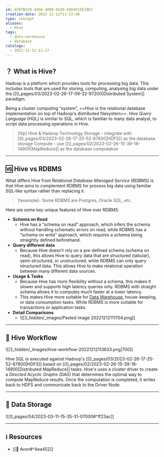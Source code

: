 ```yaml
---
id: 0787B329-4450-4889-942D-E6D4915E2967
creation-date: 2022-12-12T11:11:40
type: concept
aliases:
  - Hive
tags:
  - data-warehouse
  - database
catalogs:
  - 2022-12-12-11-17
---
```



## ？ What is Hive?

Hadoop is a platform which provides tools for processing big data. This includes tools that are used for storing, computing, analysing big data under the [[0_pages/03/2023-02-26-17-09-32-97200|Distributed System]] paradigm.

Being a cluster computing “system”, ==_Hive_ is the relational database implementation on top of Hadoop's distributed filesystem==. _Hive Query Language_ (HQL) is similar to SQL, which is familiar to many data analyst, to script data processing operations in Hive.

> [!tip] Hive & Hadoop Technology
> Storage - integrate with [[0_pages/03/2023-02-26-17-25-52-87800|HDFS]] as the database storage
> Compute - use [[0_pages/02/2023-02-26-15-39-18-14900|MapReduce]] as the database computation

---
## 🆚 Hive vs RDBMS

What differs Hive from _Relational Database Managed Service_ (RDBMS) is that Hive aims to complement RDBMS for process big data using familiar SQL-like syntax rather than replacing it.

> [!example]- Some RDBMS are Postgres, Oracle SQL, etc.

Here are some key unique features of Hive over RDBMS:

- **Schema on Read** 
	- Hive has a “schema on read” approach, which infers the schema without handling schematic errors on read, while RDBMS has a “schema on write” approach, which requires a schema being straightly defined beforehand. 
- **Query different data**
	- Because Hive doesn’t rely on a pre-defined schema (schema on read), this allows Hive to query data that are structured (tabular), semi-structured, or unstructured; while RDBMS can only query structured data. This allows Hive to make relational operation between many different data sources.
- **Usage & Tasks**
	- Because Hive has more flexibility without a schema, this makes it slower and supports high latency queries only. RDBMS with straight schema allows it to computes much faster at a lower latency.
	- This makes Hive more suitable for [Data Warehouse](https://www.notion.so/Data-Warehouse-4737465240414181bdda0604f850479d), house-keeping, or data consumption tasks. While RDBMS is more suitable for transactions or application tasks.
- **Detail Comparisons**
	- ![[3_hidden/_images/Pasted image 20221212111704.png]]

---
## 🔁 Hive Workflow

![[3_hidden/_images/hive-workflow-20221212113633.png|700]]

Hive SQL is executed against Hadoop's [[0_pages/03/2023-02-26-17-25-52-87800|HDFS]] based on [[0_pages/02/2023-02-26-15-39-18-14900|Distributed MapReduce]] tasks. Hive's uses a cluster driver to create a *Directed Acyclic Graphs (DAG)* that determines the optimal way to compute MapReduce results. Once the computation is completed, it writes back to HDFS and communicate back to the Driver Node.

---
## 🫙 Data Storage

![[0_pages/04/2023-03-11-15-35-31-07000#^ff23ac]]


---
## ℹ️ Resources
- [[📒 Avon#^4ea452]]